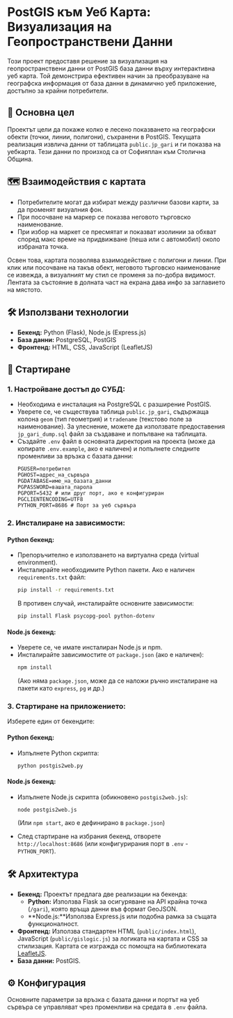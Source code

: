 # PostGIS към Уеб Карта: Визуализация на Геопространствени Данни

Този проект предоставя решение за визуализация на геопространствени данни от PostGIS база данни върху интерактивна уеб карта. Той демонстрира ефективен начин за преобразуване на географска информация от база данни в динамично уеб приложение, достъпно за крайни потребители.

## 🎯 Основна цел

Проектът цели да покаже колко е лесено показването на географски обекти (точки, линии, полигони), съхранени в PostGIS. Текущата реализация извлича данни от таблицата `public.jp_gari` и ги показва на уебкарта. Тези данни по произход са от Софияплан към Столична Община.

## 🗺️ Взаимодействия с картата

- Потребителите могат да избират между различни базови карти, за да променят визуалния фон. 
- При посочване на маркер се показва неговото търговско наименование.
- При избор на маркет се пресмятат и показват изолинии за обхват според макс време на придвижване (пеша или с автомобил) около избраната точка.

Освен това, картата позволява взаимодействие с полигони и линии. При клик или посочване на такъв обект, неговото търговско наименование се извежда, а визуалният му стил се променя за по-добра видимост. Лентата за състояние в долната част на екрана дава инфо за заглавието на мястото.

## 🛠️ Използвани технологии

*   **Бекенд:** Python (Flask), Node.js (Express.js)
*   **База данни:** PostgreSQL, PostGIS
*   **Фронтенд:** HTML, CSS, JavaScript (LeafletJS)

## 🚀 Стартиране

### 1. Настройване достъп до СУБД:

*   Необходима е инсталация на PostgreSQL с разширение PostGIS.
*   Уверете се, че съществува таблица `public.jp_gari`, съдържаща колона `geom` (тип геометрия) и `tradename` (текстово поле за наименование). За улеснение, можете да използвате предоставения `jp_gari_dump.sql` файл за създаване и попълване на таблицата.
*   Създайте `.env` файл в основната директория на проекта (може да копирате `.env.example`, ако е наличен) и попълнете следните променливи за връзка с базата данни:
    ```env
    PGUSER=потребител
    PGHOST=адрес_на_сървъра
    PGDATABASE=име_на_базата_данни
    PGPASSWORD=вашата_парола
    PGPORT=5432 # или друг порт, ако е конфигуриран
    PGCLIENTENCODING=UTF8
    PYTHON_PORT=8686 # Порт за уеб сървъра
    ```

### 2. Инсталиране на зависимости:

#### Python бекенд:
*   Препоръчително е използването на виртуална среда (virtual environment).
*   Инсталирайте необходимите Python пакети. Ако е наличен `requirements.txt` файл:
    ```bash
    pip install -r requirements.txt
    ```
    В противен случай, инсталирайте основните зависимости:
    ```bash
    pip install Flask psycopg-pool python-dotenv
    ```

#### Node.js бекенд:
*   Уверете се, че имате инсталиран Node.js и npm.
*   Инсталирайте зависимостите от `package.json` (ако е наличен):
    ```bash
    npm install
    ```
    (Ако няма `package.json`, може да се наложи ръчно инсталиране на пакети като `express`, `pg` и др.)

### 3. Стартиране на приложението:

Изберете един от бекендите:

#### Python бекенд:
*   Изпълнете Python скрипта:
    ```bash
    python postgis2web.py
    ```

#### Node.js бекенд:
*   Изпълнете Node.js скрипта (обикновено `postgis2web.js`):
    ```bash
    node postgis2web.js 
    ```
    (Или `npm start`, ако е дефинирано в `package.json`)

*   След стартиране на избрания бекенд, отворете `http://localhost:8686` (или конфигурирания порт в `.env` - `PYTHON_PORT`).

## 🛠️ Архитектура

*   **Бекенд:** Проектът предлага две реализации на бекенда:
    *   **Python:** Използва Flask за осигуряване на API крайна точка (`/gari`), която връща данни във формат GeoJSON.
    *   **Node.js:**Използва Express.js или подобна рамка за същата функционалност.
*   **Фронтенд:** Използва стандартен HTML (`public/index.html`), JavaScript (`public/gislogic.js`) за логиката на картата и CSS за стилизация. Картата се изгражда сс помощта на библиотеката [LeafletJS](https://leafletjs.com/).
*   **База данни:** PostGIS.

## ⚙️ Конфигурация

Основните параметри за връзка с базата данни и портът на уеб сървъра се управляват чрез променливи на средата в `.env` файла.


